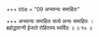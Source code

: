 +++
title = "09 अप्स्वन्यः समाहितः"

+++
अप्स्वन्यः समाहितः सत्ये अन्यः समाहितः ।  
ब्रहोद्धावग्नी ईजाते रोहितस्य स्वर्विदः ॥ ॥ १० ॥